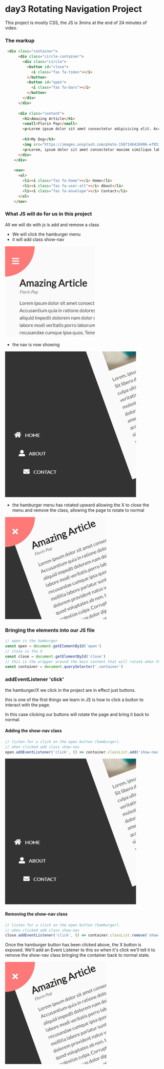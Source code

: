 # day3 Rotating Navigation Project

This project is mostly CSS, the JS is 3mins at the end of 24 minutes of video.

### The markup

```html
 <div class="container">
      <div class="circle-container">
        <div class="circle">
          <button id="close">
            <i class="fas fa-times"></i>
          </button>
          <button id="open">
            <i class="fas fa-bars"></i>
          </button>
        </div>
      </div>

      <div class="content">
        <h1>Amazing Article</h1>
        <small>Florin Pop</small>
        <p>Lorem ipsum dolor sit amet consectetur adipisicing elit. Accusantium quia in ratione  omnis. Asperiores quia tenetur nemo ipsa.</p>

        <h3>My Dog</h3>
        <img src="https://images.unsplash.com/photo-1507146426996-ef05306b995a?ixlib=rb-1.2.1&ixid=eyJhcHBfaWQiOjEyMDd9&auto=format&fit=crop&w=2100&q=80" alt="doggy" />
        <p>Lorem, ipsum dolor sit amet consectetur maxime similique laborum odio, magnam esse. Aperiam?</p>
      </div>
    </div>

    <nav>
      <ul>
        <li><i class="fas fa-home"></i> Home</li>
        <li><i class="fas fa-user-alt"></i> About</li>
        <li><i class="fas fa-envelope"></i> Contact</li>
      </ul>
    </nav>

```

### What JS will do for us in this project

All we will do with js is add and remove a class

* We will click the hamburger menu
* it will add class show-nav

![the open element](./images/1.jpg)

* the nav is now showing
  
![the show nav effect](./images/shownav.jpg)

* the hamburger menu has rotated upward allowing the X to close the menu and remove the class, allowing the page to rotate to normal 
  
![the close element](./images/2.jpg)

### Bringing the elements into our JS file

```js
// open is the hamburger
const open = document.getElementById('open')
// close is the X
const close = document.getElementById('close')
// this is the wrapper around the main content that will rotate when the show-nav class is added
const container = document.querySelector('.container')

```

### addEventListener 'click'

the hamburger/X we click in the project are in effect just buttons.

this is one of the first things we learn in JS is how to click a button to interact with the page.

In this case clicking our buttons will rotate the page and bring it back to normal.

#### Adding the show-nav class

```js
// listen for a click on the open button (hamburger).
// when clicked add class show-nav
open.addEventListener('click', () => container.classList.add('show-nav'));
```

![the show nav effect](./images/shownav.jpg)


#### Removing the show-nav class

```js
// listen for a click on the open button (hamburger).
// when clicked add class show-nav
close.addEventListener('click', () => container.classList.remove('show-nav'));
```
Once the hamburger button has been clicked above, the X button is exposed. We'll add an Event Listener to this so when it's click we'll tell it to remove the show-nav class bringing the container back to normal state.

![the close element](./images/2.jpg)
